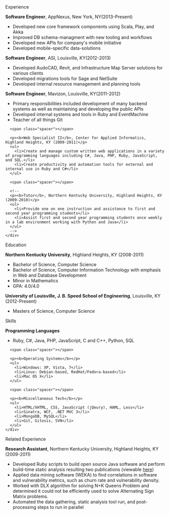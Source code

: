 <div id="resume">

  <div class="section">
    <div class="heading">
      Experience
    </div>
    <div class="content">
      <p><b>Software Engineer</b>, AppNexus, New York, NY(2013-Present)</p>
      <ul>
        <li>Developed new core framework components using Scala, Play, and Akka</li>
        <li>Improved DB schema-managment with new tooling and workflows</li>
        <li>Developed new APIs for company's mobile initiative</li>
        <li>Developed mobile-specific data-solutions</li>
      </ul>
      <p><b>Software Engineer</b>, ASI, Louisville, KY(2012-2013)</p>
      <ul>
        <li>Developed AudoCAD, Revit, and Infrastructure Map Server  solutions for various clients</li>
        <li>Developed migrations tools for Sage and NetSuite</li>
        <li>Developed internal resource management and planning tools</li>
      </ul>
      <p><b>Software Engineer</b>, Mavizon, Louisville, KY(2011-2012)</p>
      <ul>
        <li>
          Primary responsibilities included development of many backend
          systems as well as maintaining and developing the public APIs
        </li>
        <li>Developed internal systems and tools in Ruby and EventMachine</li>
        <li>Teacher of all things Git</li>
      </ul>

      <span class="spacer"></span>

      <p><b>Web Specialist II</b>, Center for Applied Informatics, Highland Heights, KY (2009-2011)</p>
      <ul>
        <li>Create and manage custom written web applications in a variety of programming languages including C#, Java, PHP, Ruby, JavaScript, and SQL.</li>
        <li>Create productivity and automation tools for external and internal use in Ruby and C#</li>
      </ul>

      <span class="spacer"></span>

      <!--
      <p><b>Tutor</b>, Northern Kentucky University, Highland Heights, KY (2009-2010)</p>
      <ul>
        <li>Provide one on one instruction and assistance to first and second year programming students</li>
        <li>Assist first and second year programming students once weekly in a lab environment working with Python and Java</li>
      </ul>
      -->
    </div>
  </div>
  
  <div class="section">
    <div class="heading">
      Education
    </div>
    <div class="content">
      <p><b>Northern Kentucky University</b>, Highland Heights, KY (2008-2011)</p>
      <ul>
        <li>Bachelor of Science, Computer Science</li>
        <li>Bachelor of Science, Computer Information Technology with emphasis in Web and Database Development</li>
        <li>Minor in Mathematics</li>
        <li>GPA: 4.0/4.0</li>
      </ul>
    </div>
    <div class="content">
      <p><b>University of Louisville, J. B. Speed School of Engineering</b>, Louisville, KY (2012-Present)</p>
      <ul>
        <li>Masters of Science, Computer Science</li>
      </ul>
    </div>
  </div>

  <div class="section">
    <div class="heading">
      Skills
    </div>
    <div class="content">
      <p><b>Programming Languages</b></p>
      <ul>
        <li>Ruby, C#, Java, PHP, JavaScript, C and C++, Python, SQL</li>
      </ul>

      <span class="spacer"></span>

      <p><b>Operating Systems</b></p>
      <ul>
        <li>Windows: XP, Vista, 7</li>
        <li>Linux: Debian-based, RedHat/Fedora-based</li>
        <li>Mac OS X</li>
      </ul>

      <span class="spacer"></span>

      <p><b>Miscellaneous Tech</b></p>
      <ul>
        <li>HTML/XHTML, CSS, JavaScript (jQeury), HAML, Less</li>
        <li>Sinatra, WCF, .NET MVC 3</li>
        <li>MongoDB, MySQL</li>
        <li>Git, Gitosis, SVN</li>
      </ul>
    </div>
  </div>

  
  <div class="section">
    <div class="heading">
      Related Experience
    </div>
    <div class="content">
      <p><b>Research Assistant</b>, Northern Kentucky University, Highland Heights, KY (2009-2011)</p>
      <ul>
        <li>Developed Ruby scripts to build open source Java software and perform build-time static analysis resulting two publications (viewable <a href="/*/Research.md">here</a>)</li>
        <li>Applied data mining software (WEKA) to find correlations in software and vulnerability metrics, such as churn rate and vulnerability density. </li>
        <li>Worked with DLX algorithm for solving N+K Queens Problem and determined it could not be efficiently used to solve Alternating Sign Matrix problems.</li>
        <li>Automated the data gathering, static analysis tool run, and post-processing steps to run in parallel</li>
      </ul>
    </div>
  </div>

</div>
